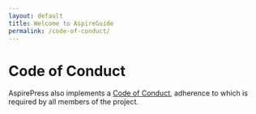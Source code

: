 ```yaml
---
layout: default
title: Welcome to AspireGuide 
permalink: /code-of-conduct/
---
```


# Code of Conduct

AspirePress also implements a [Code of Conduct](https://github.com/aspirepress/.github/blob/main/CODE_OF_CONDUCT.md),
adherence to which is required by all members of the project.


